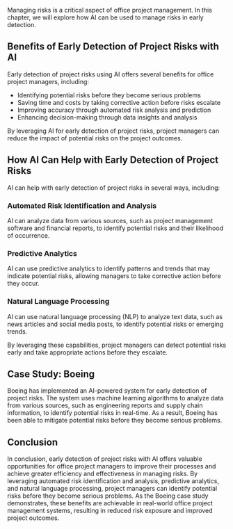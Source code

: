 
Managing risks is a critical aspect of office project management. In this chapter, we will explore how AI can be used to manage risks in early detection.

Benefits of Early Detection of Project Risks with AI
----------------------------------------------------

Early detection of project risks using AI offers several benefits for office project managers, including:

* Identifying potential risks before they become serious problems
* Saving time and costs by taking corrective action before risks escalate
* Improving accuracy through automated risk analysis and prediction
* Enhancing decision-making through data insights and analysis

By leveraging AI for early detection of project risks, project managers can reduce the impact of potential risks on the project outcomes.

How AI Can Help with Early Detection of Project Risks
-----------------------------------------------------

AI can help with early detection of project risks in several ways, including:

### Automated Risk Identification and Analysis

AI can analyze data from various sources, such as project management software and financial reports, to identify potential risks and their likelihood of occurrence.

### Predictive Analytics

AI can use predictive analytics to identify patterns and trends that may indicate potential risks, allowing managers to take corrective action before they occur.

### Natural Language Processing

AI can use natural language processing (NLP) to analyze text data, such as news articles and social media posts, to identify potential risks or emerging trends.

By leveraging these capabilities, project managers can detect potential risks early and take appropriate actions before they escalate.

Case Study: Boeing
------------------

Boeing has implemented an AI-powered system for early detection of project risks. The system uses machine learning algorithms to analyze data from various sources, such as engineering reports and supply chain information, to identify potential risks in real-time. As a result, Boeing has been able to mitigate potential risks before they become serious problems.

Conclusion
----------

In conclusion, early detection of project risks with AI offers valuable opportunities for office project managers to improve their processes and achieve greater efficiency and effectiveness in managing risks. By leveraging automated risk identification and analysis, predictive analytics, and natural language processing, project managers can identify potential risks before they become serious problems. As the Boeing case study demonstrates, these benefits are achievable in real-world office project management systems, resulting in reduced risk exposure and improved project outcomes.
